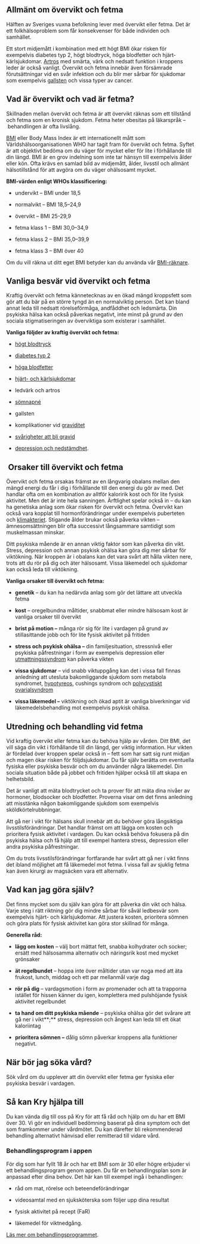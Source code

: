 Allmänt om övervikt och fetma
-----------------------------

Hälften av Sveriges vuxna befolkning lever med övervikt eller fetma. Det är ett folkhälsoproblem som får konsekvenser för både individen och samhället.

Ett stort midjemått i kombination med ett högt BMI ökar risken för exempelvis diabetes typ 2, högt blodtryck, höga blodfetter och hjärt-kärlsjukdomar. [Artros](https://www.kry.se/fakta/leder-muskler-och-skelett/artros/ "artros") med smärta, värk och nedsatt funktion i kroppens leder är också vanligt. Övervikt och fetma innebär även försämrade förutsättningar vid en svår infektion och du blir mer sårbar för sjukdomar som exempelvis [gallsten](https://www.kry.se/fakta/mage-och-tarm/gallsten/ "gallsten") och vissa typer av cancer.

Vad är övervikt och vad är fetma?
---------------------------------

Skillnaden mellan övervikt och fetma är att övervikt räknas som ett tillstånd och fetma som en kronisk sjukdom. Fetma heter obesitas på läkarspråk – behandlingen är ofta livslång.

[BMI](https://www.kry.se/fakta/bmi/ "bmi") eller Body Mass Index är ett internationellt mått som Världshälsoorganisationen WHO har tagit fram för övervikt och fetma. Syftet är att objektivt bedöma om du väger för mycket eller för lite i förhållande till din längd. BMI är en grov indelning som inte tar hänsyn till exempelvis ålder eller kön. Ofta krävs en samlad bild av midjemått, ålder, livsstil och allmänt hälsotillstånd för att avgöra om du väger ohälsosamt mycket.

**BMI-värden enligt WHOs klassificering:**

*   undervikt – BMI under 18,5
    
*   normalvikt – BMI 18,5–24,9
    
*   övervikt – BMI 25-29,9
    
*   fetma klass 1 – BMI 30,0–34,9
    
*   fetma klass 2 – BMI 35,0–39,9
    
*   fetma klass 3 – BMI över 40
    

Om du vill räkna ut ditt eget BMI betyder kan du använda vår [BMI-räknare](https://www.kry.se/fakta/bmi/ "bmi-raknare").

Vanliga besvär vid övervikt och fetma
-------------------------------------

Kraftig övervikt och fetma kännetecknas av en ökad mängd kroppsfett som gör att du bär på en större tyngd än en normalviktig person. Det kan bland annat leda till nedsatt rörelseförmåga, andfåddhet och ledsmärta. Din psykiska hälsa kan också påverkas negativt, inte minst på grund av den sociala stigmatiseringen av överviktiga som existerar i samhället.

**Vanliga följder av kraftig övervikt och fetma:**

*   [högt blodtryck](https://www.kry.se/fakta/hjart-och-karlsjukdomar/hogt-blodtryck/ "hogt-blodtryck")
    
*   [diabetes typ 2](https://www.kry.se/fakta/hormonella-sjukdomar/diabetes/ "diabetes-typ-2")
    
*   [höga blodfetter](https://www.kry.se/fakta/hjart-och-karlsjukdomar/hoga-blodfetter/ "hoga-blodfetter")
    
*   [hjärt- och kärlsjukdomar](https://www.kry.se/fakta/hjart-och-karlsjukdomar/ "hjart--och-karlsjukdomar")
    
*   ledvärk och artros
    
*   [sömnapné](https://www.kry.se/fakta/oron-nasa-hals/somnapne/ "somnapne")
    
*   gallsten
    
*   komplikationer vid [graviditet](https://www.kry.se/fakta/fertilitet-och-graviditet/graviditet/ "graviditet")
    
*   [svårigheter att bli gravid](https://www.kry.se/din-halsa/graviditet-svarigheter-och-alternativa-metoder/ "svarigheter-att-bli-gravid")
    
*   [depression och nedstämdhet](https://www.kry.se/fakta/psykiatri-och-psykologi/depression-och-nedstamdhet/ "depression-och-nedstamdhet").
    

 Orsaker till övervikt och fetma
--------------------------------

Övervikt och fetma orsakas främst av en långvarig obalans mellan den mängd energi du får i dig i förhållande till den energi du gör av med. Det handlar ofta om en kombination av alltför kaloririk kost och för lite fysisk aktivitet. Men det är inte hela sanningen. Ärftlighet spelar också in – du kan ha genetiska anlag som ökar risken för övervikt och fetma. Övervikt kan också vara kopplat till hormonförändringar under exempelvis puberteten och [klimakteriet](https://www.kry.se/fakta/gynekologi/klimakteriet/ "klimakteriet"). Stigande ålder brukar också påverka vikten – ämnesomsättningen blir ofta successivt långsammare samtidigt som muskelmassan minskar.

Ditt psykiska mående är en annan viktig faktor som kan påverka din vikt. Stress, depression och annan psykisk ohälsa kan göra dig mer sårbar för viktökning. När kroppen är i obalans kan det vara svårt att hålla vikten nere, trots att du rör på dig och äter hälsosamt. Vissa läkemedel och sjukdomar kan också leda till viktökning.

**Vanliga orsaker till övervikt och fetma:**

*   **genetik** – du kan ha nedärvda anlag som gör det lättare att utveckla fetma
    
*   **kost** – oregelbundna måltider, snabbmat eller mindre hälsosam kost är vanliga orsaker till övervikt
    
*   **brist på motion –** många rör sig för lite i vardagen på grund av stillasittande jobb och för lite fysisk aktivitet på fritiden
    
*   **stress och psykisk ohälsa –** din familjesituation, stressnivå eller psykiska påfrestningar i form av exempelvis depression eller [utmattningssyndrom](https://www.kry.se/fakta/psykiatri-och-psykologi/utmattningssyndrom/ "utmattningssyndrom") kan påverka vikten
    
*   **vissa sjukdomar** – vid snabb viktuppgång kan det i vissa fall finnas anledning att utesluta bakomliggande sjukdom som metabola syndromet, [hypotyreos](https://www.kry.se/fakta/hormonella-sjukdomar/hypotyreos/ "hypotyreos"), cushings syndrom och [polycystiskt ovarialsyndrom](https://www.kry.se/fakta/gynekologi/pcos/ "polycystiskt-ovarialsyndrom")
    
*   **vissa läkemedel –** viktökning och ökad aptit är vanliga biverkningar vid läkemedelsbehandling mot exempelvis psykisk ohälsa.
    

Utredning och behandling vid fetma
----------------------------------

Vid kraftig övervikt eller fetma kan du behöva hjälp av vården. Ditt BMI, det vill säga din vikt i förhållande till din längd, ger viktig information. Hur vikten är fördelad över kroppen spelar också in – fett som har satt sig runt midjan och magen ökar risken för följdsjukdomar. Du får själv berätta om eventuella fysiska eller psykiska besvär och om du använder några läkemedel. Din sociala situation både på jobbet och fritiden hjälper också till att skapa en helhetsbild.

Det är vanligt att mäta blodtrycket och ta prover för att mäta dina nivåer av hormoner, blodsocker och blodfetter. Proverna visar om det finns anledning att misstänka någon bakomliggande sjukdom som exempelvis sköldkörtelrubbningar.

Att gå ner i vikt för hälsans skull innebär att du behöver göra långsiktiga livsstilsförändringar. Det handlar främst om att lägga om kosten och prioritera fysisk aktivitet i vardagen. Du kan också behöva fokusera på din psykiska hälsa och få hjälp att till exempel hantera stress, depression eller andra psykiska påfrestningar.

Om du trots livsstilsförändringar fortfarande har svårt att gå ner i vikt finns det ibland möjlighet att få läkemedel mot fetma. I vissa fall av sjuklig fetma kan även kirurgi av magsäcken vara ett alternativ.

Vad kan jag göra själv?
-----------------------

Det finns mycket som du själv kan göra för att påverka din vikt och hälsa. Varje steg i rätt riktning gör dig mindre sårbar för såväl ledbesvär som exempelvis hjärt- och kärlsjukdomar. Att justera kosten, prioritera sömnen och göra plats för fysisk aktivitet kan göra stor skillnad för många.

**Generella råd:**

*   **lägg om kosten** – välj bort mättat fett, snabba kolhydrater och socker; ersätt med hälsosamma alternativ och näringsrik kost med mycket grönsaker
    
*   **ät regelbundet** – hoppa inte över måltider utan var noga med att äta frukost, lunch, middag och ett par mellanmål varje dag
    
*   **rör på dig** – vardagsmotion i form av promenader och att ta trapporna istället för hissen känner du igen, komplettera med pulshöjande fysisk aktivitet regelbundet
    
*   **ta hand om ditt psykiska mående** – psykiska ohälsa gör det svårare att gå ner i vikt**;** stress, depression och ångest kan leda till ett ökat kaloriintag
    
*   **prioritera sömnen –** dålig sömn påverkar kroppens alla funktioner negativt.
    

När bör jag söka vård?
----------------------

Sök vård om du upplever att din övervikt eller fetma ger fysiska eller psykiska besvär i vardagen.

Så kan Kry hjälpa till
----------------------

Du kan vända dig till oss på Kry för att få råd och hjälp om du har ett BMI över 30. Vi gör en individuell bedömning baserat på dina symptom och det som framkommer under vårdmötet. Du kan därefter bli rekommenderad behandling alternativt hänvisad eller remitterad till vidare vård.

### Behandlingsprogram i appen

För dig som har fyllt 18 år och har ett BMI som är 30 eller högre erbjuder vi ett behandlingsprogram genom appen. Du får en behandlingsplan som är anpassad efter dina behov. Det här kan till exempel ingå i behandlingen:

*   råd om mat, rörelse och beteendeförändringar
    
*   videosamtal med en sjuksköterska som följer upp dina resultat
    
*   fysisk aktivitet på recept (FaR)
    
*   läkemedel för viktnedgång.
    

[Läs mer om behandlingsprogrammet](https://www.kry.se/viktbehandling/ "las-mer-om-behandlingsprogrammet").